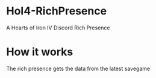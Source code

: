 # HoI4-RichPresence
A Hearts of Iron IV Discord Rich Presence

# How it works
The rich presence gets the data from the latest savegame

